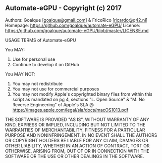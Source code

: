 Automate-eGPU - Copyright (c) 2017
------------------------------------------------------------------------------------
Authors:   Goalque [goalque@gmail.com] & FricoRico [ricardo@q42.nl]
Homepage:  https://github.com/goalque/automate-eGPU/
License:   https://github.com/goalque/automate-eGPU/blob/master/LICENSE.md

USAGE TERMS of Automate-eGPU

You MAY:
1. Use for personal use
2. Continue to develop it on GitHub

You MAY NOT:
1. You may not redistribute
2. You may not use for commercial purposes
3. You may not modify Apple's copyrighted binary files from within this script
   as mandated on pg 4, sections "L. Open Source" & "M. No Reverse Engineering"
   of Apple's SLA @ https://images.apple.com/legal/sla/docs/macOS1013.pdf

THE SOFTWARE IS PROVIDED "AS IS", WITHOUT WARRANTY OF ANY KIND, EXPRESS OR
IMPLIED, INCLUDING BUT NOT LIMITED TO THE WARRANTIES OF MERCHANTABILITY,
FITNESS FOR A PARTICULAR PURPOSE AND NONINFRINGEMENT. IN NO EVENT SHALL THE
AUTHORS OR COPYRIGHT HOLDERS BE LIABLE FOR ANY CLAIM, DAMAGES OR OTHER
LIABILITY, WHETHER IN AN ACTION OF CONTRACT, TORT OR OTHERWISE, ARISING FROM,
OUT OF OR IN CONNECTION WITH THE SOFTWARE OR THE USE OR OTHER DEALINGS IN
THE SOFTWARE.
